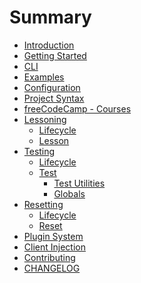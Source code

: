 # Summary

- [Introduction](./introduction.md)
- [Getting Started](./getting-started.md)
- [CLI](./cli.md)
- [Examples](./examples.md)
- [Configuration](./configuration.md)
- [Project Syntax](./project-syntax.md)
- [freeCodeCamp - Courses](./freecodecamp-courses.md)
- [Lessoning]()
  - [Lifecycle](./lessoning/lifecycle.md)
  - [Lesson](./lessoning/lesson.md)
- [Testing]()
  - [Lifecycle](./testing/lifecycle.md)
  - [Test]()
    - [Test Utilities](./testing/test-utilities.md)
    - [Globals](./testing/globals.md)
- [Resetting]()
  - [Lifecycle](./resetting/lifecycle.md)
  - [Reset](./resetting/reset.md)
- [Plugin System](./plugin-system.md)
- [Client Injection](./client-injection.md)
- [Contributing](./contributing.md)
- [CHANGELOG](./CHANGELOG.md)
